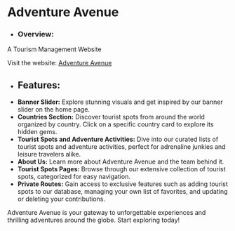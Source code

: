 # Adventure Avenue

- ### Overview:
A Tourism Management Website

Visit the website: [Adventure Avenue](https://adventureavenue-76979.web.app/)

- ## Features:
- **Banner Slider:** Explore stunning visuals and get inspired by our banner slider on the home page.
- **Countries Section:** Discover tourist spots from around the world organized by country. Click on a specific country card to explore its hidden gems.
- **Tourist Spots and Adventure Activities:** Dive into our curated lists of tourist spots and adventure activities, perfect for adrenaline junkies and leisure travelers alike.
- **About Us:** Learn more about Adventure Avenue and the team behind it.
- **Tourist Spots Pages:** Browse through our extensive collection of tourist spots, categorized for easy navigation.
- **Private Routes:** Gain access to exclusive features such as adding tourist spots to our database, managing your own list of favorites, and updating or deleting your contributions. 

Adventure Avenue is your gateway to unforgettable experiences and thrilling adventures around the globe. Start exploring today!
